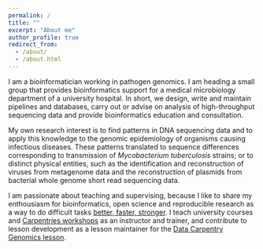 ```yaml
---
permalink: /
title: ""
excerpt: "About me"
author_profile: true
redirect_from: 
  - /about/
  - /about.html
---
```


I am a bioinformatician working in pathogen genomics. I am heading a small group 
that provides bioinformatics support for a medical microbiology department of a university hospital. In short, we design, write and maintain pipelines and databases, carry out or advise on analysis of high-throughput sequencing data and 
provide bioinformatics education and consultation. 

My own research interest is to find 
patterns in DNA sequencing data and to apply this knowledge to the genomic epidemiology of 
organisms causing infectious diseases. These patterns translated to sequence differences 
corresponding to transmission of *Mycobacterium tuberculosis* strains; or to distinct physical 
entities, such as the identification and reconstruction of viruses from metagenome data and the 
reconstruction of plasmids from bacterial whole genome short read sequencing data. 

I am passionate about teaching and supervising, because I like to share my enthousiasm for 
bioinformatics, open science and reproducible research as a way to do difficult tasks 
[better, faster, stronger](https://www.youtube.com/watch?v=gAjR4_CbPpQ). 
I teach university courses and [Carpentries workshops](https://carpentries.org/) as an instructor and trainer, 
and contribute to lesson development as a lesson maintainer for the [Data Carpentry Genomics lesson](http://www.datacarpentry.org/lessons/#genomics-workshop).
